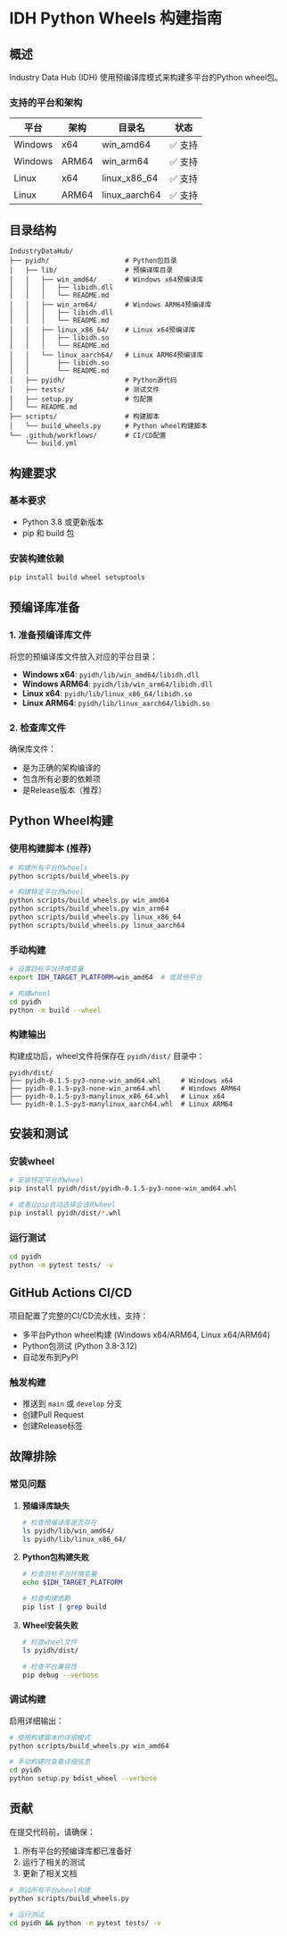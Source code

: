 # IDH Python Wheels 构建指南

## 概述

Industry Data Hub (IDH) 使用预编译库模式来构建多平台的Python wheel包。

### 支持的平台和架构

| 平台 | 架构 | 目录名 | 状态 |
|------|------|--------|------|
| Windows | x64 | win_amd64 | ✅ 支持 |
| Windows | ARM64 | win_arm64 | ✅ 支持 |
| Linux | x64 | linux_x86_64 | ✅ 支持 |
| Linux | ARM64 | linux_aarch64 | ✅ 支持 |

## 目录结构

```
IndustryDataHub/
├── pyidh/                   # Python包目录
│   ├── lib/                 # 预编译库目录
│   │   ├── win_amd64/       # Windows x64预编译库
│   │   │   ├── libidh.dll
│   │   │   └── README.md
│   │   ├── win_arm64/       # Windows ARM64预编译库
│   │   │   ├── libidh.dll
│   │   │   └── README.md
│   │   ├── linux_x86_64/    # Linux x64预编译库
│   │   │   ├── libidh.so
│   │   │   └── README.md
│   │   └── linux_aarch64/   # Linux ARM64预编译库
│   │       ├── libidh.so
│   │       └── README.md
│   ├── pyidh/               # Python源代码
│   ├── tests/               # 测试文件
│   ├── setup.py             # 包配置
│   └── README.md
├── scripts/                 # 构建脚本
│   └── build_wheels.py      # Python wheel构建脚本
└── .github/workflows/       # CI/CD配置
    └── build.yml
```

## 构建要求

### 基本要求

- Python 3.8 或更新版本
- pip 和 build 包

### 安装构建依赖

```bash
pip install build wheel setuptools
```

## 预编译库准备

### 1. 准备预编译库文件

将您的预编译库文件放入对应的平台目录：

- **Windows x64**: `pyidh/lib/win_amd64/libidh.dll`
- **Windows ARM64**: `pyidh/lib/win_arm64/libidh.dll`  
- **Linux x64**: `pyidh/lib/linux_x86_64/libidh.so`
- **Linux ARM64**: `pyidh/lib/linux_aarch64/libidh.so`

### 2. 检查库文件

确保库文件：
- 是为正确的架构编译的
- 包含所有必要的依赖项
- 是Release版本（推荐）

## Python Wheel构建

### 使用构建脚本 (推荐)

```bash
# 构建所有平台的wheels
python scripts/build_wheels.py

# 构建特定平台的wheel
python scripts/build_wheels.py win_amd64
python scripts/build_wheels.py win_arm64
python scripts/build_wheels.py linux_x86_64
python scripts/build_wheels.py linux_aarch64
```

### 手动构建

```bash
# 设置目标平台环境变量
export IDH_TARGET_PLATFORM=win_amd64  # 或其他平台

# 构建wheel
cd pyidh
python -m build --wheel
```

### 构建输出

构建成功后，wheel文件将保存在 `pyidh/dist/` 目录中：

```
pyidh/dist/
├── pyidh-0.1.5-py3-none-win_amd64.whl     # Windows x64
├── pyidh-0.1.5-py3-none-win_arm64.whl     # Windows ARM64
├── pyidh-0.1.5-py3-manylinux_x86_64.whl   # Linux x64
└── pyidh-0.1.5-py3-manylinux_aarch64.whl  # Linux ARM64
```

## 安装和测试

### 安装wheel

```bash
# 安装特定平台的wheel
pip install pyidh/dist/pyidh-0.1.5-py3-none-win_amd64.whl

# 或者让pip自动选择合适的wheel
pip install pyidh/dist/*.whl
```

### 运行测试

```bash
cd pyidh
python -m pytest tests/ -v
```

## GitHub Actions CI/CD

项目配置了完整的CI/CD流水线，支持：

- 多平台Python wheel构建 (Windows x64/ARM64, Linux x64/ARM64)
- Python包测试 (Python 3.8-3.12)
- 自动发布到PyPI

### 触发构建

- 推送到 `main` 或 `develop` 分支
- 创建Pull Request
- 创建Release标签

## 故障排除

### 常见问题

1. **预编译库缺失**
   ```bash
   # 检查预编译库是否存在
   ls pyidh/lib/win_amd64/
   ls pyidh/lib/linux_x86_64/
   ```

2. **Python包构建失败**
   ```bash
   # 检查目标平台环境变量
   echo $IDH_TARGET_PLATFORM
   
   # 检查构建依赖
   pip list | grep build
   ```

3. **Wheel安装失败**
   ```bash
   # 检查wheel文件
   ls pyidh/dist/
   
   # 检查平台兼容性
   pip debug --verbose
   ```

### 调试构建

启用详细输出：

```bash
# 使用构建脚本的详细模式
python scripts/build_wheels.py win_amd64

# 手动构建时查看详细信息
cd pyidh
python setup.py bdist_wheel --verbose
```

## 贡献

在提交代码前，请确保：

1. 所有平台的预编译库都已准备好
2. 运行了相关的测试
3. 更新了相关文档

```bash
# 测试所有平台wheel构建
python scripts/build_wheels.py

# 运行测试
cd pyidh && python -m pytest tests/ -v
